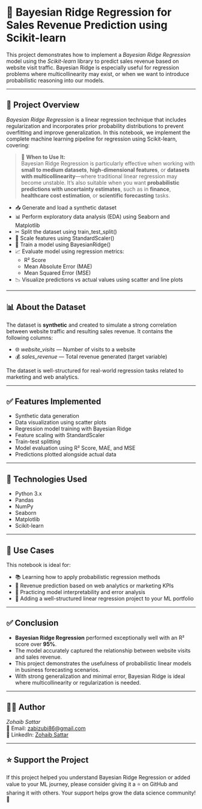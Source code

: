 # 🧮 Bayesian Ridge Regression for Sales Revenue Prediction using Scikit-learn

This project demonstrates how to implement a *Bayesian Ridge Regression* model using the *Scikit-learn* library to predict sales revenue based on website visit traffic. Bayesian Ridge is especially useful for regression problems where multicollinearity may exist, or when we want to introduce probabilistic reasoning into our models.

---

## 📘 Project Overview

*Bayesian Ridge Regression* is a linear regression technique that includes regularization and incorporates prior probability distributions to prevent overfitting and improve generalization. In this notebook, we implement the complete machine learning pipeline for regression using Scikit-learn, covering:

> 🧠 **When to Use It:**  
Bayesian Ridge Regression is particularly effective when working with **small to medium datasets**, **high-dimensional features**, or **datasets with multicollinearity**—where traditional linear regression may become unstable. It’s also suitable when you want **probabilistic predictions with uncertainty estimates**, such as in **finance**, **healthcare cost estimation**, or **scientific forecasting** tasks.

- 📥 Generate and load a synthetic dataset  
- 📊 Perform exploratory data analysis (EDA) using Seaborn and Matplotlib  
- ✂ Split the dataset using train_test_split()  
- 🔧 Scale features using StandardScaler()  
- 🧠 Train a model using BayesianRidge()  
- 📈 Evaluate model using regression metrics:
  - R² Score
  - Mean Absolute Error (MAE)
  - Mean Squared Error (MSE)  
- 📉 Visualize predictions vs actual values using scatter and line plots  

---

## 📊 About the Dataset

The dataset is **synthetic** and created to simulate a strong correlation between website traffic and resulting sales revenue. It contains the following columns:

- 🌐 *website_visits* — Number of visits to a website  
- 💰 *sales_revenue* — Total revenue generated (target variable)  

The dataset is well-structured for real-world regression tasks related to marketing and web analytics.

---

## ✅ Features Implemented

- Synthetic data generation  
- Data visualization using scatter plots  
- Regression model training with Bayesian Ridge  
- Feature scaling with StandardScaler  
- Train-test splitting  
- Model evaluation using R² Score, MAE, and MSE  
- Predictions plotted alongside actual data  

---

## 🧪 Technologies Used

- Python 3.x  
- Pandas  
- NumPy  
- Seaborn  
- Matplotlib  
- Scikit-learn  

---

## 📂 Use Cases

This notebook is ideal for:

- 📚 Learning how to apply probabilistic regression methods  
- 💼 Revenue prediction based on web analytics or marketing KPIs  
- 🧠 Practicing model interpretability and error analysis  
- 🧳 Adding a well-structured linear regression project to your ML portfolio  

---

## ✅ Conclusion

- **Bayesian Ridge Regression** performed exceptionally well with an R² score over **95%**.
- The model accurately captured the relationship between website visits and sales revenue.
- This project demonstrates the usefulness of probabilistic linear models in business forecasting scenarios.
- With strong generalization and minimal error, Bayesian Ridge is ideal where multicollinearity or regularization is needed.

---

## 👨‍💻 Author

*Zohaib Sattar*  
📧 Email: [zabizubi86@gmail.com](mailto:zabizubi86@gmail.com)  
🔗 LinkedIn: [Zohaib Sattar](https://www.linkedin.com/in/zohaib-sattar)

---

## ⭐ Support the Project

If this project helped you understand Bayesian Ridge Regression or added value to your ML journey, please consider giving it a ⭐ on GitHub and sharing it with others. Your support helps grow the data science community! 🚀
